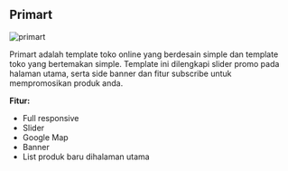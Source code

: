 Primart
------------

![primart](https://s3-ap-southeast-1.amazonaws.com/cdn2.jarvis-store.com/img/themes/primart/primart-preview.jpg)

Primart adalah template toko online yang berdesain simple dan template toko yang bertemakan simple. Template ini dilengkapi slider promo pada halaman utama, serta side banner dan fitur subscribe untuk mempromosikan produk anda.

**Fitur:**
 - Full responsive 
 - Slider 
 - Google Map 
 - Banner
 - List produk baru dihalaman utama
